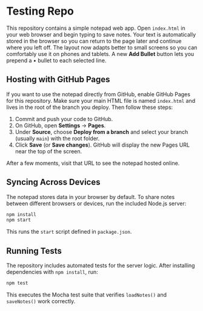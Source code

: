 # Testing Repo

This repository contains a simple notepad web app. Open `index.html` in
your web browser and begin typing to save notes. Your text is automatically
stored in the browser so you can return to the page later and continue where you
left off. The layout now adapts better to small screens so you can comfortably
use it on phones and tablets. A new **Add Bullet** button lets you prepend a
• bullet to each selected line.

## Hosting with GitHub Pages

If you want to use the notepad directly from GitHub, enable GitHub Pages for this
repository. Make sure your main HTML file is named `index.html` and lives in the
root of the branch you deploy. Then follow these steps:

1. Commit and push your code to GitHub.
2. On GitHub, open **Settings** → **Pages**.
3. Under **Source**, choose **Deploy from a branch** and select your branch
   (usually `main`) with the root folder.
4. Click **Save** (or **Save changes**). GitHub will display the new Pages URL
   near the top of the screen.

After a few moments, visit that URL to see the notepad hosted online.

## Syncing Across Devices

The notepad stores data in your browser by default. To share notes between
different browsers or devices, run the included Node.js server:

```bash
npm install
npm start
```

This runs the `start` script defined in `package.json`.

## Running Tests

The repository includes automated tests for the server logic. After installing
dependencies with `npm install`, run:

```bash
npm test
```

This executes the Mocha test suite that verifies `loadNotes()` and
`saveNotes()` work correctly.

